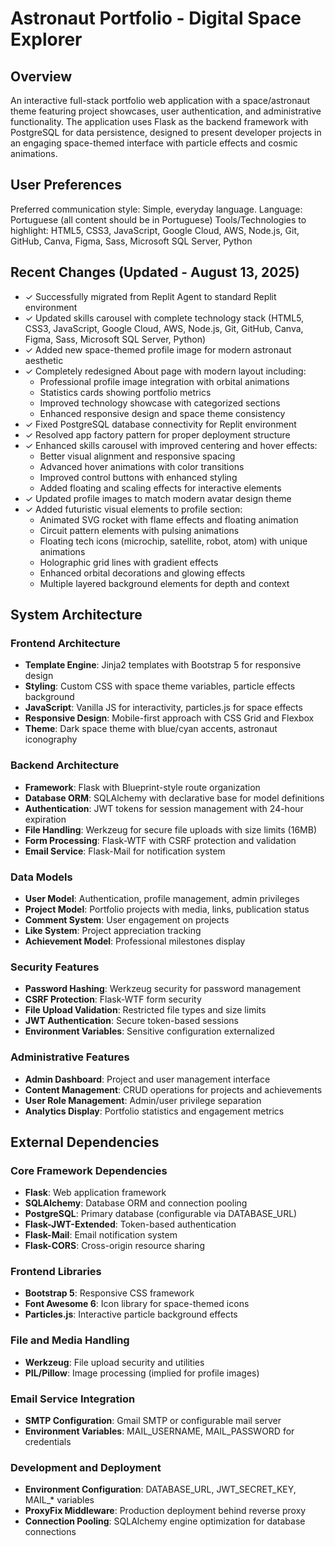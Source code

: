# Astronaut Portfolio - Digital Space Explorer

## Overview

An interactive full-stack portfolio web application with a space/astronaut theme featuring project showcases, user authentication, and administrative functionality. The application uses Flask as the backend framework with PostgreSQL for data persistence, designed to present developer projects in an engaging space-themed interface with particle effects and cosmic animations.

## User Preferences

Preferred communication style: Simple, everyday language.
Language: Portuguese (all content should be in Portuguese)
Tools/Technologies to highlight: HTML5, CSS3, JavaScript, Google Cloud, AWS, Node.js, Git, GitHub, Canva, Figma, Sass, Microsoft SQL Server, Python

## Recent Changes (Updated - August 13, 2025)
- ✓ Successfully migrated from Replit Agent to standard Replit environment
- ✓ Updated skills carousel with complete technology stack (HTML5, CSS3, JavaScript, Google Cloud, AWS, Node.js, Git, GitHub, Canva, Figma, Sass, Microsoft SQL Server, Python)
- ✓ Added new space-themed profile image for modern astronaut aesthetic
- ✓ Completely redesigned About page with modern layout including:
  - Professional profile image integration with orbital animations
  - Statistics cards showing portfolio metrics
  - Improved technology showcase with categorized sections
  - Enhanced responsive design and space theme consistency
- ✓ Fixed PostgreSQL database connectivity for Replit environment
- ✓ Resolved app factory pattern for proper deployment structure
- ✓ Enhanced skills carousel with improved centering and hover effects:
  - Better visual alignment and responsive spacing
  - Advanced hover animations with color transitions
  - Improved control buttons with enhanced styling
  - Added floating and scaling effects for interactive elements
- ✓ Updated profile images to match modern avatar design theme
- ✓ Added futuristic visual elements to profile section:
  - Animated SVG rocket with flame effects and floating animation
  - Circuit pattern elements with pulsing animations
  - Floating tech icons (microchip, satellite, robot, atom) with unique animations
  - Holographic grid lines with gradient effects
  - Enhanced orbital decorations and glowing effects
  - Multiple layered background elements for depth and context

## System Architecture

### Frontend Architecture
- **Template Engine**: Jinja2 templates with Bootstrap 5 for responsive design
- **Styling**: Custom CSS with space theme variables, particle effects background
- **JavaScript**: Vanilla JS for interactivity, particles.js for space effects
- **Responsive Design**: Mobile-first approach with CSS Grid and Flexbox
- **Theme**: Dark space theme with blue/cyan accents, astronaut iconography

### Backend Architecture
- **Framework**: Flask with Blueprint-style route organization
- **Database ORM**: SQLAlchemy with declarative base for model definitions
- **Authentication**: JWT tokens for session management with 24-hour expiration
- **File Handling**: Werkzeug for secure file uploads with size limits (16MB)
- **Form Processing**: Flask-WTF with CSRF protection and validation
- **Email Service**: Flask-Mail for notification system

### Data Models
- **User Model**: Authentication, profile management, admin privileges
- **Project Model**: Portfolio projects with media, links, publication status
- **Comment System**: User engagement on projects
- **Like System**: Project appreciation tracking
- **Achievement Model**: Professional milestones display

### Security Features
- **Password Hashing**: Werkzeug security for password management
- **CSRF Protection**: Flask-WTF form security
- **File Upload Validation**: Restricted file types and size limits
- **JWT Authentication**: Secure token-based sessions
- **Environment Variables**: Sensitive configuration externalized

### Administrative Features
- **Admin Dashboard**: Project and user management interface
- **Content Management**: CRUD operations for projects and achievements
- **User Role Management**: Admin/user privilege separation
- **Analytics Display**: Portfolio statistics and engagement metrics

## External Dependencies

### Core Framework Dependencies
- **Flask**: Web application framework
- **SQLAlchemy**: Database ORM and connection pooling
- **PostgreSQL**: Primary database (configurable via DATABASE_URL)
- **Flask-JWT-Extended**: Token-based authentication
- **Flask-Mail**: Email notification system
- **Flask-CORS**: Cross-origin resource sharing

### Frontend Libraries
- **Bootstrap 5**: Responsive CSS framework
- **Font Awesome 6**: Icon library for space-themed icons
- **Particles.js**: Interactive particle background effects

### File and Media Handling
- **Werkzeug**: File upload security and utilities
- **PIL/Pillow**: Image processing (implied for profile images)

### Email Service Integration
- **SMTP Configuration**: Gmail SMTP or configurable mail server
- **Environment Variables**: MAIL_USERNAME, MAIL_PASSWORD for credentials

### Development and Deployment
- **Environment Configuration**: DATABASE_URL, JWT_SECRET_KEY, MAIL_* variables
- **ProxyFix Middleware**: Production deployment behind reverse proxy
- **Connection Pooling**: SQLAlchemy engine optimization for database connections